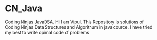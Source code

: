 # CN_Java
Coding Ninjas JavaDSA.
Hi I am Vipul.
This Repository is solutions of Coding Ninjas Data Structures and Algorithum in java cource.
I have tried my best to write opimal code of problems 
